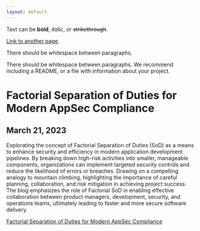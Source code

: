 ```yaml
---
layout: default
---
```


Text can be **bold**, _italic_, or ~~strikethrough~~.

[Link to another page](./another-page.html).

There should be whitespace between paragraphs.

There should be whitespace between paragraphs. We recommend including a README, or a file with information about your project.

# Factorial Separation of Duties for Modern AppSec Compliance

## March 21, 2023

Explorating the concept of Factorial Separation of Duties (SoD) as a means to enhance security and efficiency in modern application development pipelines. By breaking down high-risk activities into smaller, manageable components, organizations can implement targeted security controls and reduce the likelihood of errors or breaches. Drawing on a compelling analogy to mountain climbing, highlighting the importance of careful planning, collaboration, and risk mitigation in achieving project success. The blog emphasizes the role of Factorial SoD in enabling effective collaboration between product managers, development, security, and operations teams, ultimately leading to faster and more secure software delivery.

[Factorial Separation of Duties for Modern AppSec Compliance](./2023-03-21-factorial-separation-appsec-compliance.md)

